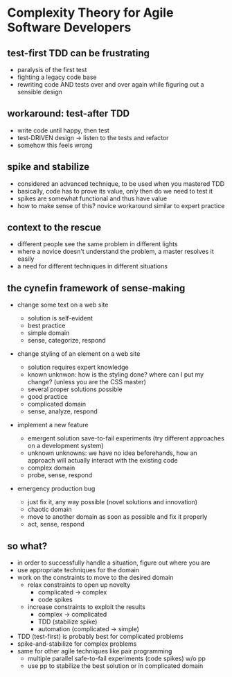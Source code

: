 # Complexity Theory for Agile Software Developers
## test-first TDD can be frustrating
- paralysis of the first test
- fighting a legacy code base
- rewriting code AND tests over and over again while figuring out a sensible
  design

## workaround: test-after TDD
- write code until happy, then test
- test-DRIVEN design -> listen to the tests and refactor
- somehow this feels wrong

## spike and stabilize
- considered an advanced technique, to be used when you mastered TDD
- basically, code has to prove its value, only then do we need to test it
- spikes are somewhat functional and thus have value
- how to make sense of this? novice workaround similar to expert practice

## context to the rescue
- different people see the same problem in different lights
- where a novice doesn't understand the problem, a master resolves it easily
- a need for different techniques in different situations

## the cynefin framework of sense-making
- change some text on a web site
  - solution is self-evident
  - best practice
  - simple domain
  - sense, categorize, respond

- change styling of an element on a web site
  - solution requires expert knowledge
  - known unknwon: how is the styling done? where can I put my change?
    (unless you are the CSS master)
  - several proper solutions possible
  - good practice
  - complicated domain
  - sense, analyze, respond

- implement a new feature
  - emergent solution
    save-to-fail experiments (try different approaches on a development system)
  - unknown unknowns: we have no idea beforehands, how an approach will
    actually interact with the existing code
  - complex domain
  - probe, sense, respond

- emergency production bug
  - just fix it, any way possible (novel solutions and innovation)
  - chaotic domain
  - move to another domain as soon as possible and fix it properly
  - act, sense, respond

## so what?
- in order to successfully handle a situation, figure out where you are
- use appropriate techniques for the domain
- work on the constraints to move to the desired domain
  - relax constraints to open up novelty
     - complicated -> complex
     - code spikes
  - increase constraints to exploit the results
     - complex -> complicated
     - TDD (stabilize spike)
     - automation (complicated -> simple)
- TDD (test-first) is probably best for complicated problems
- spike-and-stabilize for complex problems
- same for other agile techniques like pair programming
  - multiple parallel safe-to-fail experiments (code spikes) w/o pp
  - use pp to stabilize the best solution or in complicated domain
